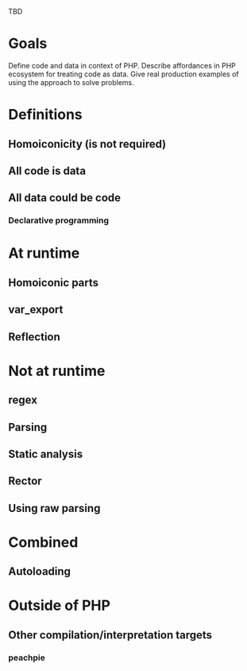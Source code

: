 TBD

# Goals

Define code and data in context of PHP.
Describe affordances in PHP ecosystem for treating code as data.
Give real production examples of using the approach to solve problems.

# Definitions

## Homoiconicity (is not required)
## All code is data
## All data could be code
### Declarative programming

# At runtime

## Homoiconic parts

## var_export

## Reflection

# Not at runtime

## regex

## Parsing

## Static analysis

## Rector

## Using raw parsing

# Combined

## Autoloading

# Outside of PHP

## Other compilation/interpretation targets

### peachpie

